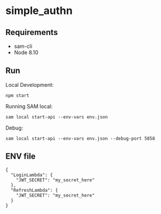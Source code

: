 # simple_authn

## Requirements

* sam-cli
* Node 8.10

## Run

Local Development:
```
npm start
```

Running SAM local:
```
sam local start-api --env-vars env.json
```

Debug:
```
sam local start-api --env-vars env.json --debug-port 5858
```

## ENV file

```
{
  "LoginLambda": {
    "JWT_SECRET": "my_secret_here"
  },
  "RefreshLambda": {
    "JWT_SECRET": "my_secret_here"
  }
}
```